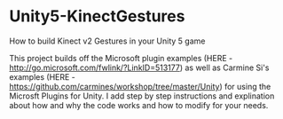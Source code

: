 # Unity5-KinectGestures
How to build Kinect v2 Gestures in your Unity 5 game

This project builds off the Microsoft plugin examples (HERE - http://go.microsoft.com/fwlink/?LinkID=513177) as well as Carmine Si's examples (HERE - https://github.com/carmines/workshop/tree/master/Unity) for using the Microsft Plugins for Unity. I add step by step instructions and explination about how and why the code works and how to modify for your needs. 
